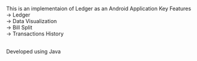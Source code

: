 This is an implementaion of Ledger as an Android Application
Key Features
  -> Ledger </br>
  -> Data Visualization </br>
  -> Bill Split </br>
  -> Transactions History </br>
  
</br>
Developed using Java
